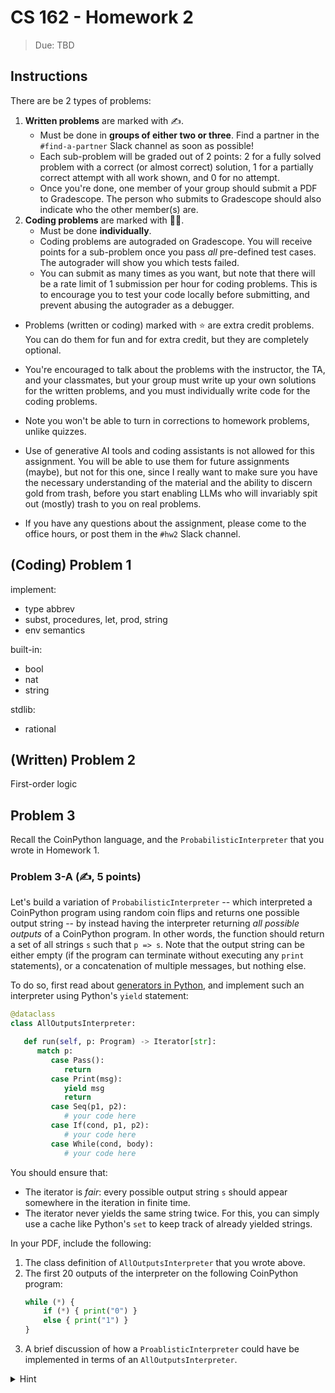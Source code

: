 # CS 162 - Homework 2

> Due: TBD

## Instructions
There are be 2 types of problems:
1. **Written problems** are marked with ✍️.
   - Must be done in **groups of either two or three**. Find a partner in the `#find-a-partner` Slack channel as soon as possible!
   - Each sub-problem will be graded out of 2 points: 2 for a fully solved problem with a correct (or almost correct) solution, 1 for a partially correct attempt with all work shown, and 0 for no attempt.
   - Once you're done, one member of your group should submit a PDF to Gradescope. The person who submits to Gradescope should also indicate who the other member(s) are.
2. **Coding problems** are marked with 🧑‍💻.
   - Must be done **individually**.
   - Coding problems are autograded on Gradescope. You will receive points for a sub-problem once you pass *all* pre-defined test cases. The autograder will show you which tests failed.
   - You can submit as many times as you want, but note that there will be a rate limit of 1 submission per hour for coding problems. This is to encourage you to test your code locally before submitting, and prevent abusing the autograder as a debugger.

- Problems (written or coding) marked with ⭐️ are extra credit problems. You can do them for fun and for extra credit, but they are completely optional.

- You're encouraged to talk about the problems with the instructor, the TA, and your classmates, but your group must write up your own solutions for the written problems, and you must individually write code for the coding problems.

- Note you won't be able to turn in corrections to homework problems, unlike quizzes.

- Use of generative AI tools and coding assistants is not allowed for this assignment. You will be able to use them for future assignments (maybe), but not for this one, since I really want to make sure you have the necessary understanding of the material and the ability to discern gold from trash, before you start enabling LLMs who will invariably spit out (mostly) trash to you on real problems.

- If you have any questions about the assignment, please come to the office hours, or post them in the `#hw2` Slack channel.

## (Coding) Problem 1
implement:
- type abbrev
- subst, procedures, let, prod, string
- env semantics

built-in:
- bool
- nat
- string

stdlib:
- rational




## (Written) Problem 2
First-order logic


## Problem 3

Recall the CoinPython language, and the `ProbabilisticInterpreter` that you wrote in Homework 1.

### Problem 3-A (✍️, 5 points)

Let's build a variation of `ProbabilisticInterpreter` -- which interpreted a CoinPython program using random coin flips and returns one possible output string -- by instead having the interpreter returning *all possible outputs* of a CoinPython program. In other words, the function should return a set of all strings `s` such that `p => s`. Note that the output string can be either empty (if the program can terminate without executing any `print` statements), or a concatenation of multiple messages, but nothing else.

To do so, first read about [generators in Python](https://realpython.com/python-iterators-iterables/#creating-generator-iterators), and implement such an interpreter using Python's `yield` statement:
```python
@dataclass
class AllOutputsInterpreter:

   def run(self, p: Program) -> Iterator[str]:
      match p:
         case Pass():
            return
         case Print(msg):
            yield msg
            return
         case Seq(p1, p2):
            # your code here
         case If(cond, p1, p2):
            # your code here
         case While(cond, body):
            # your code here
```
You should ensure that:
- The iterator is *fair*: every possible output string `s` should appear somewhere in the iteration in finite time.
- The iterator never yields the same string twice. For this, you can simply use a cache like Python's `set` to keep track of already yielded strings.

In your PDF, include the following:
1. The class definition of `AllOutputsInterpreter` that you wrote above.
2. The first 20 outputs of the interpreter on the following CoinPython program:
    ```python
    while (*) {
        if (*) { print("0") }
        else { print("1") }
    }
   ```
3. A brief discussion of how a `ProablisticInterpreter` could have be implemented in terms of an `AllOutputsInterpreter`.

<details>
<summary>Hint</summary>

The challenge is to ensure fairness:
- For `If`, you can take turns to alternate between two sub-generators.
- For `Seq`, you can use the following zig-zag pattern (aka [the Cantor pairing function](https://en.wikipedia.org/wiki/Pairing_function#Cantor_pairing_function)):

  ![Zig-zag pattern](https://upload.wikimedia.org/wikipedia/commons/c/c3/Cantor%27s_Pairing_Function.svg)

- For `While`, note that a `while` loop can always be "unrolled" into an `if` plus another `while`. For example, in Python:
   ```python
   while cond:
      body
   ```
   is equivalent to
   ```python
   if cond:
      body
      while cond:
         body
   ```

</details>
